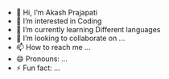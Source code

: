 - 👋 Hi, I’m Akash Prajapati 
- 👀 I’m interested in Coding 
- 🌱 I’m currently learning Different languages 
- 💞️ I’m looking to collaborate on ...
- 📫 How to reach me ...
- 😄 Pronouns: ...
- ⚡ Fun fact: ...

<!---
akash81086/akash81086 is a ✨ special ✨ repository because its `README.md` (this file) appears on your GitHub profile.
You can click the Preview link to take a look at your changes.
--->
